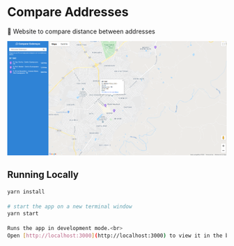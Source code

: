 # Compare Addresses
:triangular_ruler: Website to compare distance between addresses

![Screenshot 1](screenshot.png)

## Running Locally

```sh
yarn install

# start the app on a new terminal window
yarn start

Runs the app in development mode.<br>
Open [http://localhost:3000](http://localhost:3000) to view it in the browser.